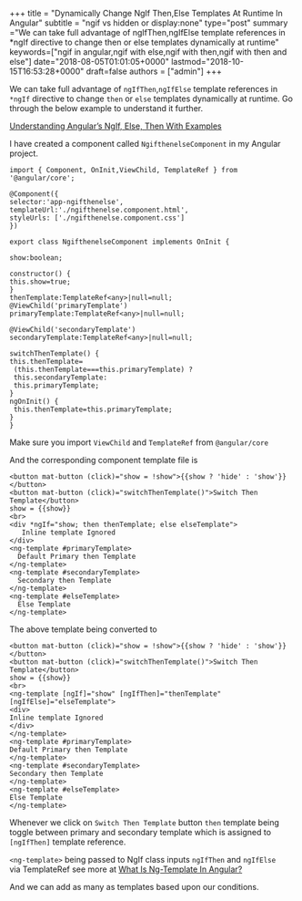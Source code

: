 +++ title = "Dynamically Change NgIf Then,Else Templates At Runtime In Angular" subtitle = "ngif vs hidden or display:none" type="post" summary ="We can take full advantage of ngIfThen,ngIfElse template references in *ngIf directive to change then or else templates dynamically at runtime" keywords=["ngif in angular,ngif with else,ngif with then,ngif with then and else"] date="2018-08-05T01:01:05+0000" lastmod="2018-10-15T16:53:28+0000" draft=false authors = ["admin"] +++

We can take full advantage of `ngIfThen`,`ngIfElse` template references in `*ngIf` directive to change `then` or `else` templates dynamically at runtime. Go through the below example to understand it further.

<a href="https://www.angularjswiki.com/angular/understanding-angulars-ngif-else-then-with-examples/" target="_blank">Understanding Angular’s NgIf, Else, Then With Examples</a>

I have created a component called `NgifthenelseComponent` in my Angular project.

```
import { Component, OnInit,ViewChild, TemplateRef } from '@angular/core';

@Component({
selector:'app-ngifthenelse',
templateUrl:'./ngifthenelse.component.html',
styleUrls: ['./ngifthenelse.component.css']
})

export class NgifthenelseComponent implements OnInit {

show:boolean;

constructor() {
this.show=true;
}
thenTemplate:TemplateRef<any>|null=null;
@ViewChild('primaryTemplate')
primaryTemplate:TemplateRef<any>|null=null;

@ViewChild('secondaryTemplate')
secondaryTemplate:TemplateRef<any>|null=null;

switchThenTemplate() {
this.thenTemplate= 
 (this.thenTemplate===this.primaryTemplate) ?
 this.secondaryTemplate:
 this.primaryTemplate;
}
ngOnInit() {
 this.thenTemplate=this.primaryTemplate;
}
}
```

Make sure you import `ViewChild` and `TemplateRef` from `@angular/core`

And the corresponding component template file is

```
<button mat-button (click)="show = !show">{{show ? 'hide' : 'show'}}</button>
<button mat-button (click)="switchThenTemplate()">Switch Then Template</button>
show = {{show}}
<br>
<div *ngIf="show; then thenTemplate; else elseTemplate">
   Inline template Ignored
</div>
<ng-template #primaryTemplate>
  Default Primary then Template
</ng-template>
<ng-template #secondaryTemplate>
  Secondary then Template
</ng-template>
<ng-template #elseTemplate>
  Else Template
</ng-template>
```
The above template being converted to

```
<button mat-button (click)="show = !show">{{show ? 'hide' : 'show'}}</button>
<button mat-button (click)="switchThenTemplate()">Switch Then Template</button>
show = {{show}}
<br>
<ng-template [ngIf]="show" [ngIfThen]="thenTemplate" [ngIfElse]="elseTemplate">
<div>
Inline template Ignored
</div>
</ng-template>
<ng-template #primaryTemplate>
Default Primary then Template
</ng-template>
<ng-template #secondaryTemplate>
Secondary then Template
</ng-template>
<ng-template #elseTemplate>
Else Template
</ng-template>
```
Whenever we click on `Switch Then Template` button `then` template being toggle between primary and secondary template which is assigned to `[ngIfThen]` template reference.

`<ng-template>` being passed to NgIf class inputs `ngIfThen` and `ngIfElse` via TemplateRef see more at <a href="https://www.angularjswiki.com/angular/what-is-ng-template-in-angular/" target="_blank">What Is Ng-Template In Angular?</a>

And we can add as many as templates based upon our conditions.
